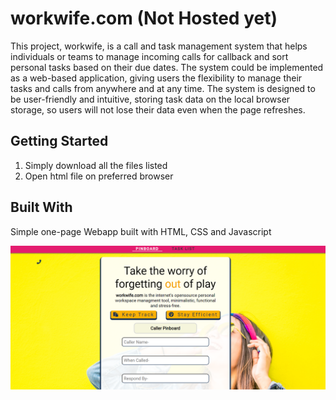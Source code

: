 # workwife.com (Not Hosted yet)



This project, workwife, is a call and task management system that helps individuals or teams to manage incoming calls for callback and sort personal tasks based on their due dates.
The system could be implemented as a web-based application, giving users the flexibility to manage their tasks and calls from anywhere and at any time. The system is designed to be user-friendly and intuitive, storing task data on the local browser storage, so users will not lose their data even when the page refreshes. 

## Getting Started

1. Simply download all the files listed
2. Open html file on preferred browser

## Built With

Simple one-page Webapp built with HTML, CSS and Javascript


![Screenshot of the application](https://github.com/maxxuUNC33/workwife-workspaceMng/blob/main/Final%20Files/images/Screenshot_90.png)






